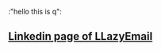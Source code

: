 :"hello this is q":


## [Linkedin page of LLazyEmail](https://www.linkedin.com/company/llazyemail/)
